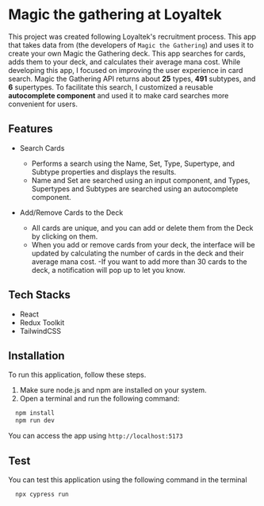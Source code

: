 # Magic the gathering at Loyaltek

This project was created following Loyaltek's recruitment process.
This app that takes data from (the developers of `Magic the Gathering`) and uses it to create your own Magic the Gathering deck.
This app searches for cards, adds them to your deck, and calculates their average mana cost.
While developing this app, I focused on improving the user experience in card search.
Magic the Gathering API returns about **25** types, **491** subtypes, and **6** supertypes.
To facilitate this search, I customized a reusable **autocomplete component** and used it to make card searches more convenient for users.

## Features

- Search Cards

  - Performs a search using the Name, Set, Type, Supertype, and Subtype properties and displays the results.
  - Name and Set are searched using an input component, and Types, Supertypes and Subtypes are searched using an autocomplete component.

- Add/Remove Cards to the Deck
  - All cards are unique, and you can add or delete them from the Deck by clicking on them.
  - When you add or remove cards from your deck, the interface will be updated by calculating the number of cards in the deck and their average mana cost.
    -If you want to add more than 30 cards to the deck, a notification will pop up to let you know.

## Tech Stacks

- React
- Redux Toolkit
- TailwindCSS

## Installation

To run this application, follow these steps.

1. Make sure node.js and npm are installed on your system.
2. Open a terminal and run the following command:

```bash
  npm install
  npm run dev
```

You can access the app using `http://localhost:5173`

## Test

You can test this application using the following command in the terminal

      npx cypress run
